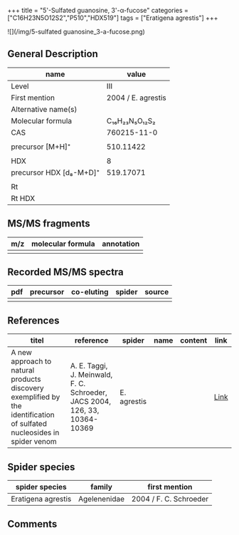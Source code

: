 +++
title = "5'-Sulfated guanosine, 3'-α-fucose"
categories = ["C16H23N5O12S2","P510","HDX519"]
tags = ["Eratigena agrestis"]
+++

![](/img/5-sulfated guanosine_3-a-fucose.png)

## General Description

| name                    | value              |
|-------------------------|--------------------|
| Level                   | III                |
| First mention           | 2004 / E. agrestis |
| Alternative name(s)     |                    |
| Molecular formula       | C₁₆H₂₃N₅O₁₂S₂      |
| CAS                     | 760215-11-0        |
|                         |                    |
| precursor  [M+H]⁺       | 510.11422          |
|                         |                    |
| HDX                     | 8                  |
| precursor HDX [d₈-M+D]⁺ | 519.17071          |
|                         |                    |
| Rt                      |                    |
| Rt HDX                  |                    |

## MS/MS fragments

| m/z | molecular formula | annotation |
|-----|-------------------|------------|
|     |                   |            |

## Recorded MS/MS spectra

| pdf | precursor | co-eluting | spider | source |
|-----|-----------|------------|--------|--------|
|     |           |            |        |        |

## References

| titel                                                                                                                  | reference                                                                  | spider      | name | content | link                                           |
|------------------------------------------------------------------------------------------------------------------------|----------------------------------------------------------------------------|-------------|------|---------|------------------------------------------------|
| A new approach to natural products discovery exemplified by the identification of sulfated nucleosides in spider venom | A. E. Taggi, J. Meinwald, F. C. Schroeder, JACS 2004, 126, 33, 10364-10369 | E. agrestis |      |         | [Link](https://pubs.acs.org/doi/abs/10.1021/ja047416n) |

## Spider species

| spider species     | family       | first mention          |
|--------------------|--------------|------------------------|
| Eratigena agrestis | Agelenenidae | 2004 / F. C. Schroeder |

## Comments